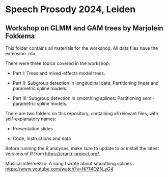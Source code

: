 # Speech Prosody 2024, Leiden

## Workshop on GLMM and GAM trees by Marjolein Fokkema

This folder contains all materials for the workshop. All data files have the extension .rda. 

There were three topics covered in the workshop: 

  * Part I: Trees and mixed-effects model trees.

  * Part II: Subgroup detection in longitudinal data: Partitioning linear and parametric spline models.

  * Part III: Subgroup detection in smoothing splines: Partitioning semi-parametric spline models.

There are two folders on this repository, containing all relevant files, with self-explanatory names:

  * Presentation slides

  * Code, instructions and data


Before running the R analyses, make sure to update to or install the latest versions of R from https://cran.r-project.org/.

Musical intermezzo: A song I wrote about smoothing splines https://www.youtube.com/watch?v=HPT4OZN_yG4
